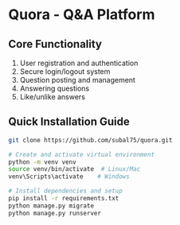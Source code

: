 # Quora - Q&A Platform

## Core Functionality

1. User registration and authentication
2. Secure login/logout system
3. Question posting and management
4. Answering questions
5. Like/unlike answers

## Quick Installation Guide

```bash
git clone https://github.com/subal75/quora.git

# Create and activate virtual environment
python -m venv venv
source venv/bin/activate  # Linux/Mac
venv\Scripts\activate    # Windows

# Install dependencies and setup
pip install -r requirements.txt
python manage.py migrate
python manage.py runserver

